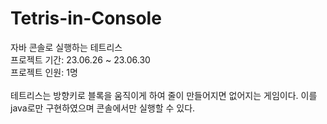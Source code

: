 # Tetris-in-Console
자바 콘솔로 실행하는 테트리스
<br>
프로젝트 기간: 23.06.26 ~ 23.06.30
<br>
프로젝트 인원: 1명
<br><br>
테트리스는 방향키로 블록을 움직이게 하여 줄이 만들어지면 없어지는 게임이다. 이를 java로만 구현하였으며 콘솔에서만 실행할 수 있다.

